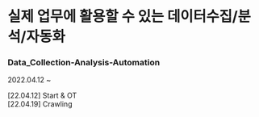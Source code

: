 # 실제 업무에 활용할 수 있는 데이터수집/분석/자동화

### Data_Collection-Analysis-Automation  

2022.04.12 ~  

[22.04.12] Start & OT  
[22.04.19] Crawling
